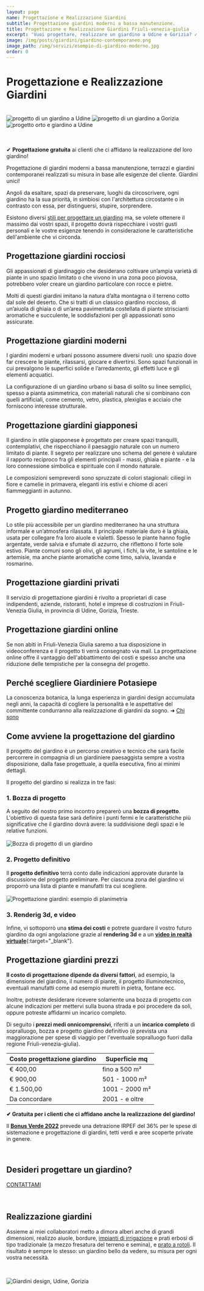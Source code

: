 ```yaml
---
layout: page
name: Progettazione e Realizzazione Giardini
subtitle: Progettazione giardini moderni a bassa manutenzione.
title: Progettazione e Realizzazione Giardini Friuli-venezia-giulia
excerpt: 'Vuoi progettare, realizzare un giardino a Udine e Gorizia? ✓ Potasiepe è una ditta specializzata nella progettazione e realizzazione di giardini contemporanei.'
image: /img/posts/giardini/giardino-contemporaneo.png
image_path: /img/servizi/esempio-di-giardino-moderno.jpg
order: 0
---
```

# Progettazione e Realizzazione Giardini

<br/>
<div class="carousel">
  <img class="mySlides" src="{{ site.baseurl }}/img/slides/progettazione-giardini/progetto1.jpg" alt="progetto di un giardino a Udine" title="progetto di un giardino a Udine">
  <img class="mySlides" src="{{ site.baseurl }}/img/slides/progettazione-giardini/progetto2.jpg" alt="progetto di un giardino a Gorizia" title="progetto di un giardino a Gorizia">
  <img class="mySlides" src="{{ site.baseurl }}/img/slides/progettazione-giardini/progetto3.jpg" alt="progetto orto e giardino a Udine" title="progetto orto e giardino a Udine">
</div>
<br/><br/>

&#10004; **Progettazione gratuita** ai clienti che ci affidano la realizzazione del loro giardino!

Progettazione di giardini moderni a bassa manutenzione, terrazzi e giardini contemporanei realizzati su misura in base alle esigenze del cliente. Giardini unici!

Angoli da esaltare, spazi da preservare, luoghi da circoscrivere, ogni giardino ha la sua priorità, in simbiosi con l'architettura circostante o in contrasto con essa, per distinguersi, stupire, sorprendere.

Esistono diversi [stili per progettare un giardino](/news/come-progettare-il-giardino "stili progettazione giardino") ma, se volete ottenere il massimo dai vostri spazi, il progetto dovrà rispecchiare i vostri gusti personali e le vostre esigenze tenendo in considerazione le caratteristiche dell'ambiente che vi circonda.

## Progettazione giardini rocciosi

Gli appassionati di giardinaggio che desiderano coltivare un’ampia varietà di piante in uno spazio limitato o che vivono in una zona poco piovosa, potrebbero voler creare un giardino particolare con rocce e pietre.

Molti di questi giardini imitano la natura d’alta montagna o il terreno cotto dal sole del deserto. Che si tratti di un classico giardino roccioso, di un’aiuola di ghiaia o di un’area pavimentata costellata di piante striscianti aromatiche e succulente, le soddisfazioni per gli appassionati sono assicurate.

## Progettazione giardini moderni

I giardini moderni e urbani possono assumere diversi ruoli: uno spazio dove far crescere le piante, rilassarsi, giocare e divertirsi. Sono spazi funzionali in cui prevalgono le superfici solide e l’arredamento, gli effetti luce e gli elementi acquatici.

La configurazione di un giardino urbano si basa di solito su linee semplici, spesso a pianta asimmetrica, con materiali naturali che si combinano con quelli artificiali, come cemento, vetro, plastica, plexiglas e acciaio che forniscono interesse strutturale.

## Progettazione giardini giapponesi

Il giardino in stile giapponese è progettato per creare spazi tranquilli, contemplativi, che rispecchiano il paesaggio naturale con un numero limitato di piante. Il segreto per realizzare uno schema del genere è valutare il rapporto reciproco fra gli elementi principali - massi, ghiaia e piante - e la loro connessione simbolica e spirituale con il mondo naturale.

Le composizioni sempreverdi sono spruzzate di colori stagionali: ciliegi in fiore e camelie in primavera, eleganti iris estivi e chiome di aceri fiammeggianti in autunno.

## Progetto giardino mediterraneo

Lo stile più accessibile per un giardino mediterraneo ha una struttura informale e un’atmosfera rilassata. Il principale materiale duro è la ghiaia, usata per collegare fra loro aiuole e vialetti. Spesso le piante hanno foglie argentate, verde salvia e sfumate di azzurro, che riflettono il forte sole estivo. Piante comuni sono gli olivi, gli agrumi, i fichi, la vite, le santoline e le artemisie, ma anche piante aromatiche come timo, salvia, lavanda e rosmarino.

## Progettazione giardini privati

Il servizio di progettazione giardini è rivolto a proprietari di case indipendenti, aziende, ristoranti, hotel e imprese di costruzioni in Friuli-Venezia Giulia, in provincia di Udine, Gorizia, Trieste.

## Progettazione giardini online

Se non abiti in Friuli-Venezia Giulia saremo a tua disposizione in videoconferenza e il progetto ti verrà consegnato via mail. La progettazione online offre il vantaggio dell'abbattimento dei costi e spesso anche una riduzione delle tempistiche per la consegna del progetto.

## Perché scegliere Giardiniere Potasiepe

La conoscenza botanica, la lunga esperienza in giardini design accumulata negli anni, la capacità di cogliere la personalità e le aspettative del committente condurranno alla realizzazione di giardini da sogno. &#10140; [Chi sono](/chi-sono/ "About")

## Come avviene la progettazione del giardino

Il progetto del giardino è un percorso creativo e tecnico che sarà facile percorrere in compagnia di un giardiniere paesaggista sempre a vostra disposizione, dalla fase progettuale, a quella esecutiva, fino ai minimi dettagli.

Il progetto del giardino si realizza in tre fasi:

### 1. Bozza di progetto
A seguito del nostro primo incontro preparerò una **bozza di progetto**. L'obiettivo di questa fase sarà definire i punti fermi e le caratteristiche più significative che il giardino dovrà avere: la suddivisione degli spazi e le relative funzioni.
<br/><br/>
![Bozza di progetto di un giardino](/img/slides/progettazione-giardini/bozza-progetto-giardino.jpg "Bozza di progetto di un giardino a Udine")

### 2. Progetto definitivo
Il **progetto definitivo** terrà conto dalle indicazioni approvate durante la discussione del progetto preliminare. Per ciascuna zona del giardino vi proporrò una lista di piante e manufatti tra cui scegliere.
<br/><br/>
![Progettazione giardini: esempio di planimetria](/img/slides/progettazione-giardini/planimetria.jpg "Progettazione giardini a Udine e Gorizia - planimetria di progetto definitivo")

### 3. Renderig 3d, e video
Infine, vi sottoporrò una **stima dei costi** e potrete guardare il vostro futuro giardino da ogni angolazione grazie al **rendering 3d** e a un [**video in realtà virtuale**](https://www.youtube.com/channel/UChOregSevfw5GAASxrTh2DQ "Vai al canale YouTube di Potasiepe - Progettazione giardini a Udine e Gorizia"){:target="_blank"}.

## Progettazione giardini prezzi

**Il costo di progettazione dipende da diversi fattori**, ad esempio, la dimensione del giardino, il numero di piante, il progetto illuminotecnico, eventuali manufatti come ad esempio muretti in pietra, fontane ecc.

Inoltre, potreste desiderare ricevere solamente una bozza di progetto con alcune indicazioni per mettervi sulla buona strada e poi procedere da soli, oppure potreste affidarmi un incarico completo.

Di seguito i **prezzi medi onnicomprensivi**, riferiti a un **incarico completo** di sopralluogo, bozza e progetto giardino definitivo (è prevista una maggiorazione per spese di viaggio per l'eventuale sopralluogo fuori dalla regione Friuli-venezia-giulia).

| Costo progettazione giardino | Superficie mq |
| ------------------  | ---------------- |
| € 400,00            | fino a 500 m²    |
| € 900,00            | 501 - 1000 m²    |
| € 1.500,00          | 1001 - 2000 m²   |
| Da concordare       | 2001 - e oltre   |

**&#10004; Gratuita per i clienti che ci affidano anche la realizzazione del giardino!**

Il [**Bonus Verde 2022**](/news/bonus-verde "Scopri tutto su Bonus Verde 2022") prevede una detrazione IRPEF del 36% per le spese di sistemazione e progettazione di giardini, tetti verdi e aree scoperte private in genere.

<br/>
<div class="text-center">
  <h2>Desideri progettare un giardino?</h2>
  <a title="contatti" href="/contatti/" aria-label="contatti" class="button">CONTATTAMI</a>
</div>
<br/><br/>

## Realizzazione giardini

Assieme ai miei collaboratori metto a dimora alberi anche di grandi dimensioni, realizzo aiuole, bordure, [impianti di irrigazione](/prodotti/impianti-di-irrigazione/ "irrigazione giardino") e prati erbosi di tipo tradizionale (a mezzo fresatura del terreno e semina), e [prato a rotoli](/prodotti/prato-a-rotoli/ "prato a rotoli"). Il risultato è sempre lo stesso: un giardino bello da vedere, su misura per ogni vostra necessità.

<br/>

![Giardini design, Udine, Gorizia](\img\posts\giardini\giardino-acquatico.jpg "Giardini design, Udine, Gorizia")

